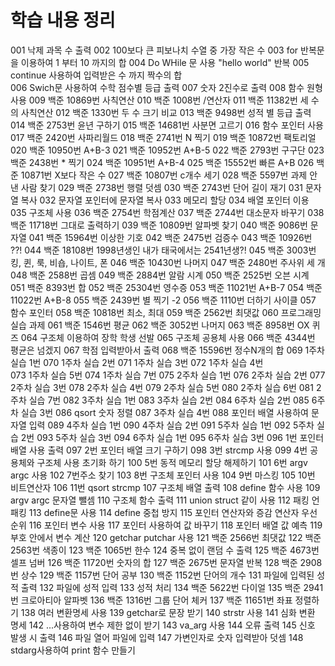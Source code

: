 # 학습 내용 정리
001 낙제 과목 수 출력 
002 100보다 큰 피보나치 수열 중 가장 작은 수
003 for 반복문을 이용하여 1 부터 10 까지의 합 
004 Do WHile 문 사용 "hello world" 반복
005 continue 사용하여 입력받은 수 까지 짝수의 합  
006 Swich문 사용하여 수학 점수별 등급 출력
007 숫자 2진수로 출력
008 함수 원형 사용
009 백준 10869번 사칙연산 
010 백준 1008번 /연산자
011 백준 11382번 세 수의 사칙연산 
012 백준 1330번 두 수 크기 비교 
013 백준 9498번 성적 별 등급 출력
014 백준 2753번 윤년 구하기
015 백준 14681번 사분면 고르기 
016 함수 포인터 사용 
017 백준 2420번 사파리월드
018 백준 2741번 N 찍기
019 백준 10872번 팩토리얼 
020 백준 10950번 A+B-3
021 백준 10952번 A+B-5
022 백준 2793번 구구단
023 백준 2438번 * 찍기
024 백준 10951번 A+B-4
025 백준 15552번 빠른 A+B
026 백준 10871번 X보다 작은 수
027 백준 10807번 c개수 세기
028 백준 5597번 과제 안 낸 사람 찾기
029 백준 2738번 행렬 덧셈
030 백준 2743번 단어 길이 재기 
031 문자열 복사
032 문자열 포인터에 문자열 복사 
033 메모리 할당 
034 배열 포인터 이용
035 구조체 사용
036 백준 2754번 학점계산
037 백준 2744번 대소문자 바꾸기 
038 백준 11718번 그대로 출력하기 
039 백준 10809번 알파벳 찾기
040 백준 9086번 문자열
041 백준 15964번 이상한 기호 
042 백준 2475번 검증수
043 백준 10926번 ??!
044 백준 18108번 1998년생인 내가 태국에서는 2541년생?!
045 백준 3003번 킹, 퀸, 룩, 비숍, 나이트, 폰
046 백준 10430번 나머지 
047 백준 2480번 주사위 세 개 
048 백준 2588번 곱셈
049 백준 2884번 알람 시계
050 백준 2525번 오븐 시계
051 백준 8393번 합
052 백준 25304번 영수증 
053 백준 11021번 A+B-7
054 백준 11022번 A+B-8
055 백준 2439번 별 찍기 -2
056 백준 1110번 더하기 사이클
057 함수 포인터 
058 백준 10818번 최소, 최대
059 백준 2562번 최댓값
060 프로그래밍 실습 과제
061 백준 1546번 평균
062 백준 3052번 나머지
063 백준 8958번 OX 퀴즈 
064 구조체 이용하여 장학 학생 선발
065 구조체 공용체 사용
066 백준 4344번 평균은 넘겠지
067 학점 입력받아서 출력
068 백준 15596번 정수N개의 합
069 1주차 실습 1번 
070 1주차 실습 2번 
071 1주차 실습 3번
072 1주차 실습 4번  
073 1주차 실습 5번
074 1주차 실습 7번
075 2주차 실습 1번 
076 2주차 실습 2번 
077 2주차 실습 3번 
078 2주차 실습 4번 
079 2주차 실습 5번
080 2주차 실습 6번
081 2주차 실습 7번 
082 3주차 실습 1번 
083 3주차 실습 2번 
084 6주차 실습 2번 
085 6주차 실습 3번 
086 qsort 숫자 정렬 
087 3주차 실습 4번
088 포인터 배열 사용하여 문자열 입력 
089 4주차 실습 1번 
090 4주차 실습 2번 
091 5주차 실습 1번
092 5주차 실습 2번
093 5주차 실습 3번 
094 6주차 실습 1번 
095 6주차 실습 3번 
096 1번 포인터 배열 사용 출력 
097 2번 포인터 배열 크기 구하기
098 3번 strcmp 사용
099 4번 공용체와 구조체 사용 초기화 하기
100 5번 동적 메모리 할당 해제하기 
101 6번 argv argc 사용
102 7번주소 찾기
103 8번 구조체 포인터 사용 
104 9번 마스킹 
105 10번 비트연산자 
106 11번 qsort strcmp 
107 구조체 배열 출력 
108 define 함수 사용 
109 argv argc 문자열 뺄셈
110 구조체 함수 출력 
111 union struct 같이 사용
112 패킹 언패킹
113 define문 사용
114 define 중첩 방지
115 포인터 연산자와 증감 연산자 우선 순위
116 포인터 변수 사용
117 포인터 사용하여 값 바꾸기
118 포인터 배열 값 예측 
119 부호 안에서 변수 계산
120 getchar putchar 사용
121 백준 2566번 최댓값
122 백준 2563번 색종이
123 백준 1065번 한수 
124 중복 없이 랜덤 수 출력
125 백준 4673번 셀프 넘버
126 백준 11720번 숫자의 합
127 백준 2675번 문자열 반복 
128 백준 2908번 상수 
129 백준 1157번 단어 공부
130 백준 1152번 단어의 개수 
131 파일에 입력된 성적 출력 
132 파일에 성적 입력 
133 성적 처리 
134 백준 5622번 다이얼 
135 백준 2941번 크로아티아 알파벳
136 백준 1316번 그룹 단어 체커 
137 백준 11651번 좌표 정렬하기
138 여러 변환명세 사용 
139 getchar로 문장 받기
140 strstr 사용 
141 심화 변환 명세
142 ...사용하여 변수 제한 없이 받기
143 va_arg 사용 
144 오류 출력 
145 신호 발생 시 출력 
146 파일 열어 파일에 입력 
147 가변인자로 숫자 입력받아 덧셈
148 stdarg사용하여 print 함수 만들기 
